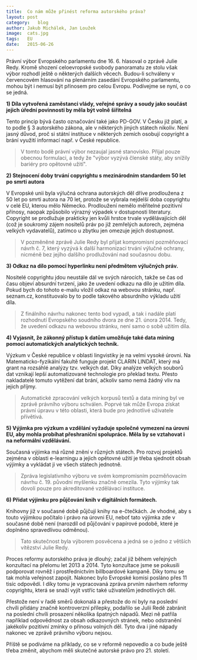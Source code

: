 ```yaml
---
title:	Co nám může přinést reforma autorského práva?
layout:	post
category:	blog
author:	Jakub Michálek, Jan Loužek
image:	cats.jpg
tags:	EU
date:	2015-06-26
---
```


Právní výbor Evropského parlamentu dne 16. 6. hlasoval o zprávě Julie Redy. Kromě shození celoevropské svobody panoramatu ze stolu však výbor rozhodl ještě o některých dalších věcech. Budou-li schváleny v červencovém hlasování na plenárním zasedání Evropského parlamentu, mohou být i nemusí být přínosem pro celou Evropu. Podívejme se nyní, o co se jedná. 

**1) Díla vytvořená zaměstanci vlády, veřejné správy a soudy jako součást jejich úřední povinnosti by měla být volně šiřitelná**

Tento princip bývá často označování také jako PD-GOV. V Česku již platí, a to podle § 3 autorského zákona, ale v některých jiných státech nikoliv. Není jasný důvod, proč si státní instituce v některých zemích osobují copyright a brání využití informací např. v České republice.

> V tomto bodě právní výbor nezaujal jasné stanovisko. Přijal pouze obecnou formulaci, a tedy že "výbor vyzývá členské státy, aby snížily bariéry pro opětovné užití".

**2) Stejnocení doby trvání copyrightu s mezinárodním standardem 50 let po smrti autora** 

V Evropské unii byla výlučná ochrana autorských děl dříve prodloužena z 50 let po smrti autora na 70 let, protože se vybrala nejdelší doba copyrightu v celé EU, kterou mělo Německo. Prodloužení nemělo měřitelné pozitivní přínosy, naopak způsobilo výrazný výpadek v dostupnosti literatury. Copyright se prodlužuje prakticky jen kvůli hrstce trvale vydělávajících děl (což je soukromý zájem nositelů práv po již zemřelých autorech, zejména velkých vydavatelů), zatímco u zbytku jen omezuje jejich dostupnost.

> V pozměněné zprávě Julie Redy byl přijat kompromisní pozměňovací návrh č. 7, který vyzývá k další harmonizaci trvání výlučné ochrany, nicméně bez jejího dalšího prodlužování nad současnou dobu.

**3) Odkaz na dílo pomocí hyperlinku není předmětem výlučných práv.**

Nositelé copyrightu jdou neustále dál ve svých nárocích, takže se čas od času objeví absurdní tvrzení, jako že uvedení odkazu na dílo je užitím díla. Pokud bych do tohoto e-mailu vložil odkaz na webovou stránku, např. seznam.cz, konstituovalo by to podle takového absurdního výkladu užití díla.

> Z finálního návrhu nakonec tento bod vypadl, a tak i nadále platí rozhodnutí Evropského soudního dvora ze dne 21. února 2014. Tedy, že uvedení odkazu na webovou stránku, není samo o sobě užitím díla. 

**4) Vyjasnit, že zákonný přístup k datům umožňuje také data mining pomocí automatických analytických technik.**

Výzkum v České republice v oblasti lingvistiky je na velmi vysoké úrovni. Na Matematicko-fyzikální fakultě funguje projekt CLARIN LINDAT, který má grant na rozsáhlé analýzy tzv. velkých dat. Díky analýze velkých souborů dat vznikají lepší automatizované technologie pro překlad textu. Přesto nakladatelé tomuto vytěžení dat brání, ačkoliv samo nemá žádný vliv na jejich příjmy. 

> Automatické zpracování velkých korpusů textů a data mining byl ve zprávě právního výboru schválen. Poprvé tak může Evropa získat právní úpravu v této oblasti, která bude pro jednotlivé uživatele přívětivá.

**5) Výjimka pro výzkum a vzdělání vyžaduje společné vymezení na úrovni EU, aby mohla probíhat přeshraniční spolupráce. Měla by se vztahovat i na neformální vzdělávání.**

Současná výjimka má různé znění v různých státech. Pro rozvoj projektů zejména v oblasti e-learningu a jejich opětovné užití je třeba sjednotit obsah výjimky a vykládat ji ve všech státech jednotně. 

> Zpráva legislativního výboru ve svém kompromisním pozměňovacím návrhu č. 19. původní myšlenku značně omezila. Tyto výjimky tak dovolí pouze pro akreditované vzdělávací instituce.

**6) Přidat výjimku pro půjčování knih v digitálních formátech.**

Knihovny již v současné době půjčují knihy na e-čtečkách. Je vhodné, aby s touto výjimkou počítalo i právo na úrovni EU, neboť tato výjimka zde v současné době není (narozdíl od půjčování v papírové podobě, které je doplněno spravedlivou odměnou).

> Tato skutečnost byla výborem posvěcena a jedná se o jedno z větších vítězství Julie Redy.

Proces reformy autorského práva je dlouhý; začal již během veřejných konzultací na přelomu let 2013 a 2014. Tyto konzultace jsme se pokusili podporovat rovněž i prostřednictvím billboardové kampaně. Díky tomu se tak mohla veřejnost zapojit. Nakonec bylo Evropské komisi posláno přes 11 tisíc odpovědí. I díky tomu je vypracovaná zpráva prvním návrhem reformy copyrightu, která se snaží vyjít vstříc také uživatelům jednotlivých děl.

Přestože není v řadě směrů dokonalá a přestože do ní byly na poslední chvíli přidány značně kontroverzní přílepky, podařilo se Julii Redě zabránit na poslední chvíli prosazení několika špatných nápadů. Mezi ně patřila například odpovědnost za obsah odkazovných stránek, nebo odstranění jakékoliv pozitivní zmínky o přínosu volných děl. Tyto dva i jiné nápady nakonec ve zprávě právního výboru nejsou.

Příště se podíváme na příklady, co se v reformě nepovedlo a co bude ještě třeba změnit, abychom měli skutečné autorské právo pro 21. století.


